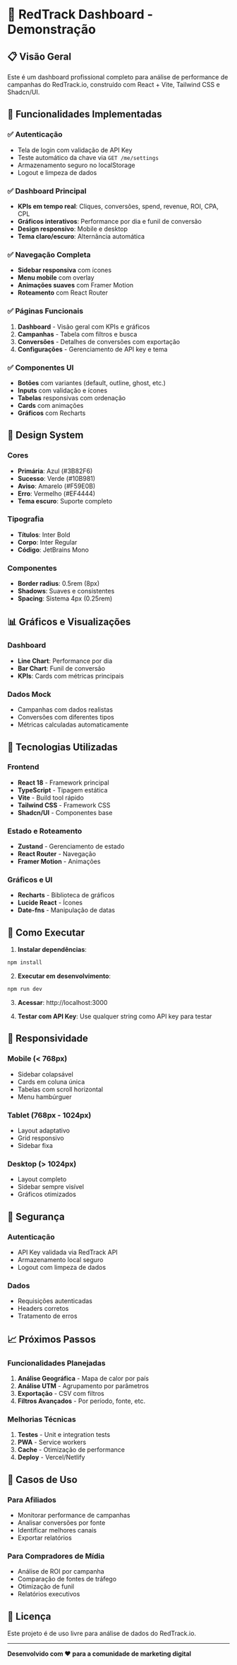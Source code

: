 # 🚀 RedTrack Dashboard - Demonstração

## 📋 Visão Geral

Este é um dashboard profissional completo para análise de performance de campanhas do RedTrack.io, construído com React + Vite, Tailwind CSS e Shadcn/UI.

## 🎯 Funcionalidades Implementadas

### ✅ Autenticação
- Tela de login com validação de API Key
- Teste automático da chave via `GET /me/settings`
- Armazenamento seguro no localStorage
- Logout e limpeza de dados

### ✅ Dashboard Principal
- **KPIs em tempo real**: Cliques, conversões, spend, revenue, ROI, CPA, CPL
- **Gráficos interativos**: Performance por dia e funil de conversão
- **Design responsivo**: Mobile e desktop
- **Tema claro/escuro**: Alternância automática

### ✅ Navegação Completa
- **Sidebar responsiva** com ícones
- **Menu mobile** com overlay
- **Animações suaves** com Framer Motion
- **Roteamento** com React Router

### ✅ Páginas Funcionais
1. **Dashboard** - Visão geral com KPIs e gráficos
2. **Campanhas** - Tabela com filtros e busca
3. **Conversões** - Detalhes de conversões com exportação
4. **Configurações** - Gerenciamento de API key e tema

### ✅ Componentes UI
- **Botões** com variantes (default, outline, ghost, etc.)
- **Inputs** com validação e ícones
- **Tabelas** responsivas com ordenação
- **Cards** com animações
- **Gráficos** com Recharts

## 🎨 Design System

### Cores
- **Primária**: Azul (#3B82F6)
- **Sucesso**: Verde (#10B981)
- **Aviso**: Amarelo (#F59E0B)
- **Erro**: Vermelho (#EF4444)
- **Tema escuro**: Suporte completo

### Tipografia
- **Títulos**: Inter Bold
- **Corpo**: Inter Regular
- **Código**: JetBrains Mono

### Componentes
- **Border radius**: 0.5rem (8px)
- **Shadows**: Suaves e consistentes
- **Spacing**: Sistema 4px (0.25rem)

## 📊 Gráficos e Visualizações

### Dashboard
- **Line Chart**: Performance por dia
- **Bar Chart**: Funil de conversão
- **KPIs**: Cards com métricas principais

### Dados Mock
- Campanhas com dados realistas
- Conversões com diferentes tipos
- Métricas calculadas automaticamente

## 🔧 Tecnologias Utilizadas

### Frontend
- **React 18** - Framework principal
- **TypeScript** - Tipagem estática
- **Vite** - Build tool rápido
- **Tailwind CSS** - Framework CSS
- **Shadcn/UI** - Componentes base

### Estado e Roteamento
- **Zustand** - Gerenciamento de estado
- **React Router** - Navegação
- **Framer Motion** - Animações

### Gráficos e UI
- **Recharts** - Biblioteca de gráficos
- **Lucide React** - Ícones
- **Date-fns** - Manipulação de datas

## 🚀 Como Executar

1. **Instalar dependências**:
```bash
npm install
```

2. **Executar em desenvolvimento**:
```bash
npm run dev
```

3. **Acessar**: http://localhost:3000

4. **Testar com API Key**: Use qualquer string como API key para testar

## 📱 Responsividade

### Mobile (< 768px)
- Sidebar colapsável
- Cards em coluna única
- Tabelas com scroll horizontal
- Menu hambúrguer

### Tablet (768px - 1024px)
- Layout adaptativo
- Grid responsivo
- Sidebar fixa

### Desktop (> 1024px)
- Layout completo
- Sidebar sempre visível
- Gráficos otimizados

## 🔐 Segurança

### Autenticação
- API Key validada via RedTrack API
- Armazenamento local seguro
- Logout com limpeza de dados

### Dados
- Requisições autenticadas
- Headers corretos
- Tratamento de erros

## 📈 Próximos Passos

### Funcionalidades Planejadas
1. **Análise Geográfica** - Mapa de calor por país
2. **Análise UTM** - Agrupamento por parâmetros
3. **Exportação** - CSV com filtros
4. **Filtros Avançados** - Por período, fonte, etc.

### Melhorias Técnicas
1. **Testes** - Unit e integration tests
2. **PWA** - Service workers
3. **Cache** - Otimização de performance
4. **Deploy** - Vercel/Netlify

## 🎯 Casos de Uso

### Para Afiliados
- Monitorar performance de campanhas
- Analisar conversões por fonte
- Identificar melhores canais
- Exportar relatórios

### Para Compradores de Mídia
- Análise de ROI por campanha
- Comparação de fontes de tráfego
- Otimização de funil
- Relatórios executivos

## 📝 Licença

Este projeto é de uso livre para análise de dados do RedTrack.io.

---

**Desenvolvido com ❤️ para a comunidade de marketing digital** 